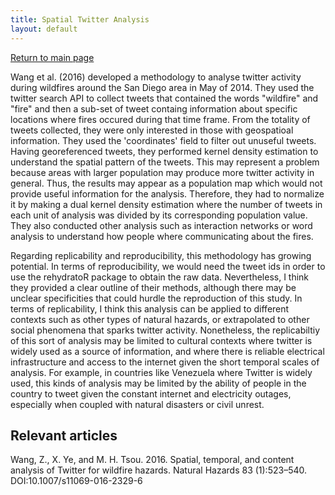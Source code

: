 ```yaml
---
title: Spatial Twitter Analysis
layout: default
---
```

[Return to main page](https://stevenmontilla.github.io)

Wang et al. (2016) developed a methodology to analyse twitter activity during wildfires around the San Diego area in May of 2014. They used the twitter search API to collect tweets that contained the words "wildfire" and "fire" and then a sub-set of tweet containg information about specific locations where fires occured during that time frame. From the totality of tweets collected, they were only interested in those with geospatioal information. They used the 'coordinates' field to filter out unuseful tweets. Having georeferenced tweets, they performed kernel density estimation to understand the spatial pattern of the tweets. This may represent a problem because areas with larger population may produce more twitter activity in general. Thus, the results may appear as a population map which would not provide useful information for the analysis. Therefore, they had to normalize it by making a dual kernel density estimation where the number of tweets in each unit of analysis was divided by its corresponding population value. They also conducted other analysis such as interaction networks or word analysis to understand how people where communicating about the fires.

Regarding replicability and reproducibility, this methodology has growing potential. In terms of reproducibility, we would need the tweet ids in order to use the rehydratoR package to obtain the raw data. Nevertheless, I think they provided a clear outline of their methods, although there may be unclear specificities that could hurdle the reproduction of this study. In terms of replicability, I think this analysis can be applied to different contexts such as other types of natural hazards, or extrapolated to other social phenomena that sparks twitter activity. Nonetheless, the replicabiltiy of this sort of analysis may be limited to cultural contexts where twitter is widely used as a source of information, and where there is reliable electrical infrastructure and access to the internet given the short temporal scales of analysis. For example, in countries like Venezuela where Twitter is widely used, this kinds of analysis may be limited by the ability of people in the country to tweet given the constant internet and electricity outages, especially when coupled with natural disasters or civil unrest.

## Relevant articles
Wang, Z., X. Ye, and M. H. Tsou. 2016. Spatial, temporal, and content analysis of Twitter for wildfire hazards. Natural Hazards 83 (1):523–540. DOI:10.1007/s11069-016-2329-6
